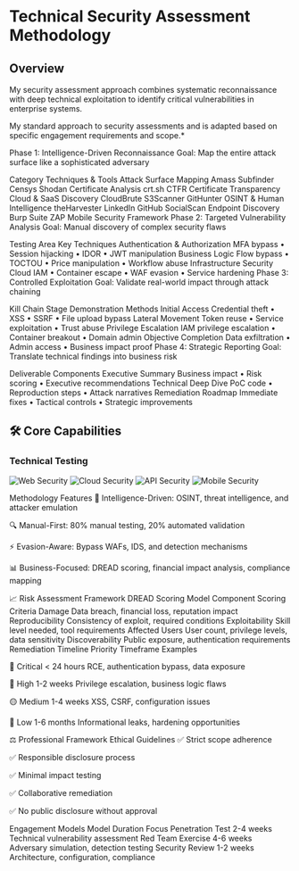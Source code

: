 # Technical Security Assessment Methodology

## Overview
My security assessment approach combines systematic reconnaissance with deep technical exploitation to identify critical vulnerabilities in enterprise systems.

My standard approach to security assessments and is adapted based on specific engagement requirements and scope.*

Phase 1: Intelligence-Driven Reconnaissance
Goal: Map the entire attack surface like a sophisticated adversary

Category	Techniques & Tools
Attack Surface Mapping	Amass Subfinder Censys Shodan
Certificate Analysis	crt.sh CTFR Certificate Transparency
Cloud & SaaS Discovery	CloudBrute S3Scanner GitHunter
OSINT & Human Intelligence	theHarvester LinkedIn GitHub SocialScan
Endpoint Discovery	Burp Suite ZAP Mobile Security Framework
Phase 2: Targeted Vulnerability Analysis
Goal: Manual discovery of complex security flaws

Testing Area	Key Techniques
Authentication & Authorization	MFA bypass • Session hijacking • IDOR • JWT manipulation
Business Logic	Flow bypass • TOCTOU • Price manipulation • Workflow abuse
Infrastructure Security	Cloud IAM • Container escape • WAF evasion • Service hardening
Phase 3: Controlled Exploitation
Goal: Validate real-world impact through attack chaining

Kill Chain Stage	Demonstration Methods
Initial Access	Credential theft • XSS • SSRF • File upload bypass
Lateral Movement	Token reuse • Service exploitation • Trust abuse
Privilege Escalation	IAM privilege escalation • Container breakout • Domain admin
Objective Completion	Data exfiltration • Admin access • Business impact proof
Phase 4: Strategic Reporting
Goal: Translate technical findings into business risk

Deliverable	Components
Executive Summary	Business impact • Risk scoring • Executive recommendations
Technical Deep Dive	PoC code • Reproduction steps • Attack narratives
Remediation Roadmap	Immediate fixes • Tactical controls • Strategic improvements

## 🛠️ Core Capabilities

### **Technical Testing**
<img src="https://img.shields.io/badge/Web_Security-Expert-green" alt="Web Security"> <img src="https://img.shields.io/badge/Cloud_Security-AWS%2FAzure%2FGCP-blue" alt="Cloud Security"> <img src="https://img.shields.io/badge/API_Security-REST%2FGraphQL%2FgRPC-orange" alt="API Security"> <img src="https://img.shields.io/badge/Mobile-iOS%2FAndroid%2FReact_Native-lightgrey" alt="Mobile Security">

Methodology Features
🎯 Intelligence-Driven: OSINT, threat intelligence, and attacker emulation

🔍 Manual-First: 80% manual testing, 20% automated validation

⚡ Evasion-Aware: Bypass WAFs, IDS, and detection mechanisms

📊 Business-Focused: DREAD scoring, financial impact analysis, compliance mapping

📈 Risk Assessment Framework
DREAD Scoring Model
Component	Scoring Criteria
Damage	Data breach, financial loss, reputation impact
Reproducibility	Consistency of exploit, required conditions
Exploitability	Skill level needed, tool requirements
Affected Users	User count, privilege levels, data sensitivity
Discoverability	Public exposure, authentication requirements
Remediation Timeline
Priority	Timeframe	Examples

🚨 Critical	< 24 hours	RCE, authentication bypass, data exposure

🔴 High	1-2 weeks	Privilege escalation, business logic flaws

🟡 Medium	1-4 weeks	XSS, CSRF, configuration issues

🔵 Low	1-6 months	Informational leaks, hardening opportunities


⚖️ Professional Framework
Ethical Guidelines
✅ Strict scope adherence

✅ Responsible disclosure process

✅ Minimal impact testing

✅ Collaborative remediation

✅ No public disclosure without approval

Engagement Models
Model	Duration	Focus
Penetration Test	2-4 weeks	Technical vulnerability assessment
Red Team Exercise	4-6 weeks	Adversary simulation, detection testing
Security Review	1-2 weeks	Architecture, configuration, compliance



